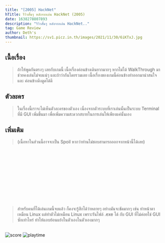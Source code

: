```yaml
---
title: "[2005] HackNet"
hTitle: รีวิวสั้นๆ หลังจากเล่น HackNet (2005)
date: 1638278807893
description: "รีวิวสั้นๆ หลังจากเล่น HackNet.."
tag: Game Review
author: Deth's
thumbnail: https://sv1.picz.in.th/images/2021/11/30/6iKTxJ.jpg
---
```


## เนื้อเรื่อง
> ถ้าให้พูดกันตรงๆ เลยกับเกมนี้ เนื้อเรื่องค่อนข้างเดินยากมากๆ หากไม่ได้ WalkThrough มาช่วยคงเล่นไม่จบแน่ๆ และถ้าว่ากันโดยรวมเลย เนื้อเรื่องของเกมนี้ค่อนข้างทำออกมาน่าสนใจ และ ค่อนข้างดึงดูดได้ดี

## ตัวละคร
> ในเรื่องนี้เราจะไม่เห็นตัวละครของตัวเอง เนื่องจากตัวระบบที่เราเล่นนั้นเป็นระบบ Terminal ที่มี GUI เพิ่มขึ้นมา เพื่อเพิ่มความสะดวกสบายในการเล่นให้เพียงแค่นั้นเอง

## เพิ่มเติม 
    
> (เนื้อหาในส่วนนี้อาจจะเป็น Spoil หากว่าท่านไม่ชอบสามารถออกจากหน้านี้ได้เลย)

<br /><br /><br /><br /><br /><br /><br /><br /><br /><br />

> สำหรับคนที่ได้เล่นเกมนี้จบแล้ว ก็คงจะรู้สึกได้ว่าหลายๆ อย่างมันจะขัดมากๆ เช่น ทำหน้าตาเหมือน Linux แต่ทำตัวไม่เหมือน Linux เพราะรันไฟล์ .exe ได้ กับ GUI ที่ไม่ค่อยใช่ GUI ซักเท่าไหร่ ทำให้แอบย้อนแย้งในตัวเองในตัวเองมากๆ 

<br />

<img src="https://img.shields.io/badge/Score-8%2F10-coral?style=for-the-badge" alt="score">
<img src="https://img.shields.io/badge/PlayingTime-6.1Hr-whitesmoke?style=for-the-badge" alt="playtime">